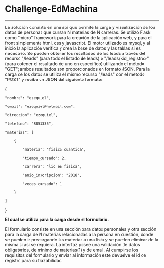 # Challenge-EdMachina

-----------------------------------------------------------------------------------------------------------

La solución consiste en una api que permite la carga y visualización de los datos de personas que cursan N materias de N carreras.
Se utilizó Flask como "micro" framework para la creación de la aplicación web, y para el front simplemente html, css y javascript.
El motor utlizado es mysql, y al inicio la aplicación verifica y crea la base de datos y las tablas si es necesario.
Se pueden obtener los resultados de los leads a través del recurso "/leads" (para todo el listado de leads) o "/leads/<id_registro>" (para obtener el resultado de uno en específico)
utilizando el método "GET"; ambos resultados son proporcionados en formato JSON.
Para la carga de los datos se utiliza el mismo recurso "/leads" con el metodo "POST" y recibe un JSON del siguiente formato:


{

    "nombre": "ezequiel",
    
    "email": "ezequiel@hotmail.com",
    
    "direccion": "ezequiel",
    
    "telefono": "8853335",
    
    "materias": [
    
        {
        
            "materia": "fisica cuantica",
            
            "tiempo_cursado": 2,
            
            "carrera": "lic en fisica",
            
            "anio_inscripcion": "2018",
            
            "veces_cursado": 1
            
        }
        
    ]
    
}

**El cual se utiliza para la carga desde el formulario.**

El formulario consiste en una sección para datos personales y otra sección para la carga de N materias relacionadas a la persona en cuestión,
donde se pueden ir precargando las materias a una lista y se pueden eliminar de la misma si asi se requiera.
La interfaz posee una validación de datos obligatorios, de mínimo de materias(1) y de email.
Al cumplirse los requisitos del formulario y enviar al información este devuelve el id de registro para su trazabilidad.

